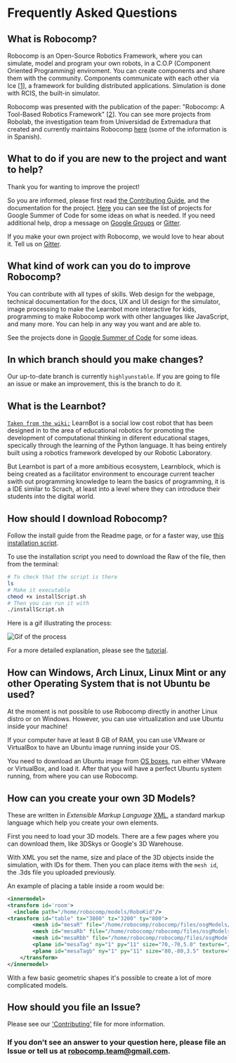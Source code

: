 # Frequently Asked Questions

## What is Robocomp?

Robocomp is an Open-Source Robotics Framework, where you can simulate, model and program your own robots, in a C.O.P (Component Oriented Programming) enviroment. You can create components and share them with the community. Components communicate with each other via Ice [[1](https://doc.zeroc.com/ice/3.7/introduction)], a framework for building distributed applications. Simulation is done with RCIS, the built-in simulator.

Robocomp was presented with the publication of the paper: "Robocomp: A Tool-Based Robotics Framework" [[2](https://www.researchgate.net/publication/262179907_RoboComp_A_ToolBased_Robotics_Framework_Lecture_Notes_in_Computer_Science)]. You can see more projects from Robolab, the investigation team from Universidad de Extremadura that created and currently maintains Robocomp [here](robolab.unex.es) (some of the information is in Spanish).

## What to do if you are new to the project and want to help?

Thank you for wanting to improve the project! 

So you are informed, please first read [the Contributing Guide](../CONTRIBUTING.md), and the documentation for the project. [Here](https://robocomp.github.io/web/blog) you can see the list of projects for Google Summer of Code for some ideas on what is needed. If you need additional help, drop a message on [Google Groups](https://groups.google.com/forum/?hl=es#!forum/robocomp-dev) or [Gitter](https://gitter.im/robocomp).

If you make your own project with Robocomp, we would love to hear about it. Tell us on [Gitter](https://gitter.im/robocomp).

## What kind of work can you do to improve Robocomp?

You can contribute with all types of skills. Web design for the webpage, technical documentation for the docs, UX and UI design for the simulator, image processing to make the Learnbot more interactive for kids, programming to make Robocomp work with other languages like JavaScript, and many more. You can help in any way you want and are able to.

See the projects done in [Google Summer of Code](https://robocomp.github.io/web/blog/) for some ideas.

## In which branch should you make changes?

Our up-to-date branch is currently `highlyunstable`. If you are going to file an issue or make an improvement, this is the branch to do it. 

## What is the Learnbot?

[`Taken from the wiki:`](https://github.com/robocomp/learnbot/wiki) LearnBot is a social low cost robot that has been designed in to the area of educational robotics for promoting the development of computational thinking in diferent educational stages, specically through the learning of the Python language. It has being entirely built using a robotics framework developed by our Robotic Laboratory.

But Learnbot is part of a more ambitious ecosystem, Learnblock, which is being created as a facilitator environment to encourage current teacher swith out programming knowledge to learn the basics of programming, it is a IDE similar to Scrach, at least into a level where they can introduce their students into the digital world.

## How should I download Robocomp?

Follow the install guide from the Readme page, or for a faster way, use [this installation script](../InstallScript.md). 

To use the installation script you need to download the Raw of the file, then from the terminal:

```bash
# To check that the script is there
ls
# Make it executable
chmod +x installScript.sh
# Then you can run it with
./installScript.sh
```

Here is a gif illustrating the process:

![Gif of the process](https://media.giphy.com/media/443jBBDpRyGRhbPrZ5/giphy.gif)

For a more detailed explanation, please see the [tutorial](installScript.md).

## How can Windows, Arch Linux, Linux Mint or any other Operating System that is not Ubuntu be used?

At the moment is not possible to use Robocomp directly in another Linux distro or on Windows. However, you can use virtualization and use Ubuntu inside your machine!

If your computer have at least 8 GB of RAM, you can use VMware or VirtualBox to have an Ubuntu image running inside your OS.

You need to download an Ubuntu image from [OS boxes](https://www.osboxes.org/ubuntu/), run either VMware or VirtualBox, and load it. After that you will have a perfect Ubuntu system running, from where you can use Robocomp.

## How can you create your own 3D Models?

These are written in *Extensible Markup Language* [XML](https://www.ibm.com/developerworks/library/x-newxml/index.html), a standard markup language which help you create your own elements.

First you need to load your 3D models. There are a few pages where you can download them, like 3DSkys or Google's 3D Warehouse. 

With XML you set the name, size and place of the 3D objects inside the simulation, with IDs for them. Then you can place items with the `mesh id`, the .3ds file you uploaded previously.

An example of placing a table inside a room would be:

```XML
<innermodel>
<transform id='room'>
  <include path="/home/robocomp/models/RoboKid"/>
<transform id="table" tx="3800" tz="3200" ty="800">
		<mesh id="mesaR" file="/home/robocomp/robocomp/files/osgModels/basics/cylinder.3ds" scale="600,600,12" rx="1.5707" collide="1" />
		<mesh id="mesaRb" file="/home/robocomp/robocomp/files/osgModels/basics/cylinder.3ds" scale="30,30,400" rx="1.5707" ty="-400" collide="1" />
		<mesh id="mesaRbb" file="/home/robocomp/robocomp/files/osgModels/basics/cylinder.3ds" scale="325,325,9" rx="1.5707" ty="-800" collide="1" />
		<plane id="mesaTag" ny="1" py="11" size="70,-70,5.0" texture="/home/robocomp/robocomp/components/robocomp-ursus-rockin/files/autonomyLab/30.png" />
		<plane id="mesaTagb" ny="1" py="11" size="80,-80,3.5" texture="#ffffff" />
	</transform>
</innermodel>  
```

With a few basic geometric shapes it's possible to create a lot of more complicated models. 

## How should you file an Issue?

Please see our ['Contributing'](../CONTRIBUTING.md) file for more information.

### If you don't see an answer to your question here, please file an Issue or tell us at robocomp.team@gmail.com.



